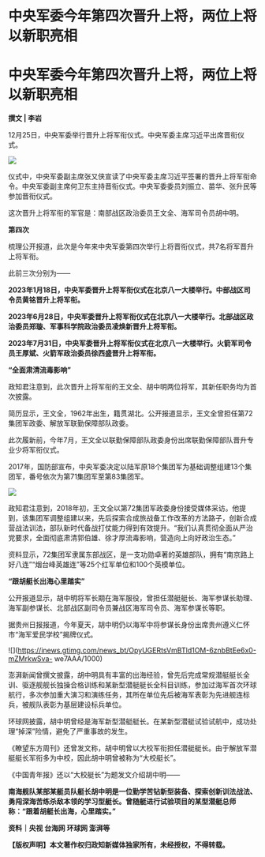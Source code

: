 # 中央军委今年第四次晋升上将，两位上将以新职亮相

# 中央军委今年第四次晋升上将，两位上将以新职亮相

**撰文 | 李岩**

12月25日，中央军委举行晋升上将军衔仪式。中央军委主席习近平出席晋衔仪式。

![](https://inews.gtimg.com/news_bt/OHtYQ__B8E7sM_Xd5AjRJdb5z01mCvM6_vIG7xS1CprLUAA/1000)

仪式中，中央军委副主席张又侠宣读了中央军委主席习近平签署的晋升上将军衔命令。中央军委副主席何卫东主持晋衔仪式。中央军委委员刘振立、苗华、张升民等参加晋衔仪式。

这次晋升上将军衔的军官是：南部战区政治委员王文全、海军司令员胡中明。

**第四次**

梳理公开报道，此次是今年来中央军委第四次举行上将晋衔仪式，共7名将军晋升上将军衔。

此前三次分别为——

**2023年1月18日，中央军委晋升上将军衔仪式在北京八一大楼举行。中部战区司令员黄铭晋升上将军衔。**

**2023年6月28日，中央军委晋升上将军衔仪式在北京八一大楼举行。北部战区政治委员郑璇、军事科学院政治委员凌焕新晋升上将军衔。**

**2023年7月31日，中央军委晋升上将军衔仪式在北京八一大楼举行。火箭军司令员王厚斌、火箭军政治委员徐西盛晋升上将军衔。**

**“全面肃清流毒影响”**

政知君注意到，此次晋升上将军衔的王文全、胡中明两位将军，其新任职务均为首次披露。

简历显示，王文全，1962年出生，籍贯湖北。公开报道显示，王文全曾担任第72集团军政委、解放军联勤保障部队政委。

此次履新前，今年7月，王文全以联勤保障部队政委身份出席联勤保障部队晋升专业少将军衔仪式。

2017年，国防部宣布，中央军委决定以陆军原18个集团军为基础调整组建13个集团军，番号依次为第71集团军至第83集团军。

![](https://inews.gtimg.com/news_bt/OUdssRmXMYwAC0zShccUlYNHScQL79plc-B5d_ZEghDjsAA/1000)

政知君注意到，2018年初，王文全以第72集团军政委身份接受媒体采访。他提到，该集团军调整组建以来，先后探索合成旅战备工作改革的方法路子，创新合成营战法训法，部队新时代备战打仗能力得到有效提升。“我们认真贯彻全面从严治党要求，全面彻底肃清郭伯雄、徐才厚流毒影响，营造向上向好政治生态。”

资料显示，72集团军隶属东部战区，是一支功勋卓著的英雄部队，拥有“南京路上好八连”“烟台峰英雄连”等25个红军单位和100个英模单位。

**“跟胡艇长出海心里踏实”**

公开报道显示，胡中明将军长期在海军服役，曾担任潜艇艇长、海军参谋长助理、海军副参谋长、北部战区副司令员兼战区海军司令员、海军参谋长等职。

据贵州日报报道，今年夏天，胡中明仍以海军中将参谋长身份出席贵州遵义仁怀市“海军爱民学校”揭牌仪式。

![](https://inews.gtimg.com/news_bt/OpyUGERtsVmBTld1OM-6znbBtEe6x0-mZMrkwSva-
we7AAA/1000)

澎湃新闻曾撰文披露，胡中明具有丰富的出海经验，曾先后完成常规潜艇艇长全训、驱逐舰舰长独操合格训练和某新型潜艇艇长全科目训练，参加过海军首次环球航行，多次参加重大演习和演练任务，其所在单位先后被海军表彰为先进舰连标兵，被舰队表彰为基层建设标兵单位。

环球网披露，胡中明曾经是海军新型潜艇艇长。在某新型潜艇试验试航中，成功处理“掉深”险情，避免了严重事故的发生。

《瞭望东方周刊》还曾发文称，胡中明曾以大校军衔担任潜艇艇长。由于解放军潜艇艇长军衔多为中校，因此胡中明曾被称为“大校艇长”。

《中国青年报》还以“大校艇长”为题发文介绍胡中明——

**南海舰队某部某艇员队艇长胡中明是一位勤学苦钻新型装备、探索创新训法战法、勇闯深海苦练杀敌本领的学习型艇长。曾随艇进行试验项目的某型潜艇总师称：“跟着胡艇长出海，心里踏实。”**

**资料｜央视 台海网 环球网 澎湃等**

**【版权声明】本文著作权归政知新媒体独家所有，未经授权，不得转载。**

